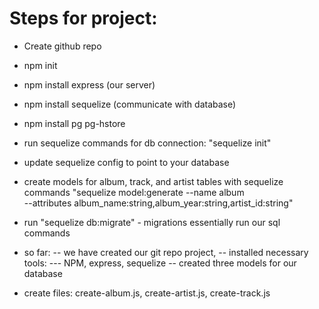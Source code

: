 # Steps for project:

- Create github repo
- npm init
- npm install express (our server)
- npm install sequelize (communicate with database)
- npm install pg pg-hstore

- run sequelize commands for db connection: "sequelize init"
- update sequelize config to point to your database
- create models for album, track, and artist tables with sequelize commands "sequelize model:generate --name album \
  --attributes album_name:string,album_year:string,artist_id:string"
- run "sequelize db:migrate" - migrations essentially run our sql commands

- so far:
  -- we have created our git repo project,
  -- installed necessary tools:
  --- NPM, express, sequelize
  -- created three models for our database

- create files: create-album.js, create-artist.js, create-track.js
